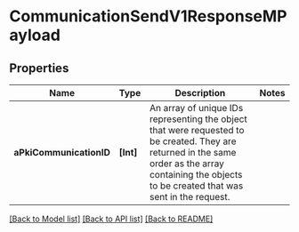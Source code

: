 # CommunicationSendV1ResponseMPayload

## Properties
Name | Type | Description | Notes
------------ | ------------- | ------------- | -------------
**aPkiCommunicationID** | **[Int]** | An array of unique IDs representing the object that were requested to be created.  They are returned in the same order as the array containing the objects to be created that was sent in the request. | 

[[Back to Model list]](../README.md#documentation-for-models) [[Back to API list]](../README.md#documentation-for-api-endpoints) [[Back to README]](../README.md)


